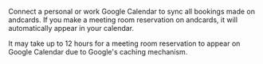 Connect a personal or work Google Calendar to sync all bookings made on andcards. If you make a meeting room reservation on andcards, it will automatically appear in your calendar.

It may take up to 12 hours for a meeting room reservation to appear on Google Calendar due to Google's caching mechanism.